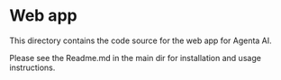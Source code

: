 # Web app

This directory contains the code source for the web app for Agenta AI.

Please see the Readme.md in the main dir for installation and usage instructions.